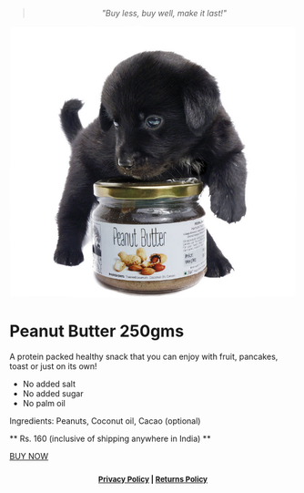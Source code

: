 <!-- 

Title: Peepal Farm Products

-->
> <center><i>"Buy less, buy well, make it last!"</i></center>

<!--

All the products which you find here for sale were grown or made or procured by us as we consume them ourselves. 

-->

![Peanut Butter](/images/pnt_btr_joey01_700.jpg "Peanut Butter")

Peanut Butter 250gms
===

A protein packed healthy snack that you can enjoy with fruit, pancakes, toast or just on its own!

* No added salt
* No added sugar
* No palm oil

Ingredients: Peanuts, Coconut oil, Cacao (optional) 

** Rs. 160 (inclusive of shipping anywhere in India) **

[BUY NOW](#)

<center><div id="ownership" style="font-size:small; font-weight:bold; padding:10px;"><a href="/?p=privacy">Privacy Policy</a> | <a href="/?p=returns">Returns Policy</a></div></center>
